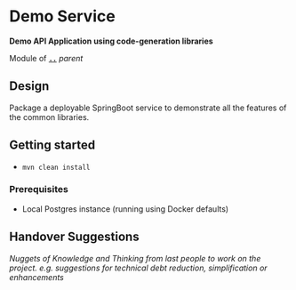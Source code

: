# Demo Service

**Demo API Application using code-generation libraries**

Module of [**`..`**](../README.md) *parent*


## Design

Package a deployable SpringBoot service to demonstrate all the features of the common libraries.


## Getting started

* `mvn clean install` 

### Prerequisites

* Local Postgres instance (running using Docker defaults)


## Handover Suggestions

_Nuggets of Knowledge and Thinking from last people to work on the project._
_e.g. suggestions for technical debt reduction, simplification or enhancements_


